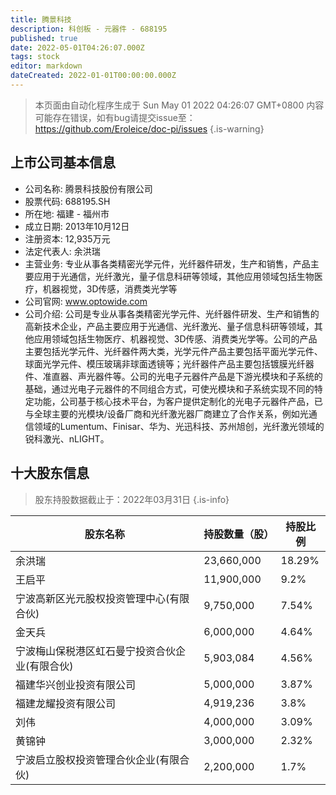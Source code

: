 ```yaml
---
title: 腾景科技
description: 科创板 - 元器件 - 688195
published: true
date: 2022-05-01T04:26:07.000Z
tags: stock
editor: markdown
dateCreated: 2022-01-01T00:00:00.000Z
---
```


> 本页面由自动化程序生成于 Sun May 01 2022 04:26:07 GMT+0800
> 内容可能存在错误，如有bug请提交issue至：https://github.com/Eroleice/doc-pi/issues
{.is-warning}

## 上市公司基本信息
- 公司名称: 腾景科技股份有限公司
- 股票代码: 688195.SH
- 所在地: 福建 - 福州市
- 成立日期: 2013年10月12日
- 注册资本: 12,935万元
- 法定代表人: 余洪瑞
- 主营业务: 专业从事各类精密光学元件，光纤器件研发，生产和销售，产品主要应用于光通信，光纤激光，量子信息科研等领域，其他应用领域包括生物医疗，机器视觉，3D传感，消费类光学等
- 公司官网: www.optowide.com
- 公司介绍: 公司是专业从事各类精密光学元件、光纤器件研发、生产和销售的高新技术企业，产品主要应用于光通信、光纤激光、量子信息科研等领域，其他应用领域包括生物医疗、机器视觉、3D传感、消费类光学等。公司的产品主要包括光学元件、光纤器件两大类，光学元件产品主要包括平面光学元件、球面光学元件、模压玻璃非球面透镜等；光纤器件产品主要包括镀膜光纤器件、准直器、声光器件等。公司的光电子元器件产品是下游光模块和子系统的基础，通过光电子元器件的不同组合方式，可使光模块和子系统实现不同的特定功能，公司基于核心技术平台，为客户提供定制化的光电子元器件产品，已与全球主要的光模块/设备厂商和光纤激光器厂商建立了合作关系，例如光通信领域的Lumentum、Finisar、华为、光迅科技、苏州旭创，光纤激光领域的锐科激光、nLIGHT。


## 十大股东信息
> 股东持股数据截止于：2022年03月31日
{.is-info}

| 股东名称 | 持股数量（股） | 持股比例 |
| --- | --- | --- |
| 余洪瑞 | 23,660,000 | 18.29% |
| 王启平 | 11,900,000 | 9.2% |
| 宁波高新区光元股权投资管理中心(有限合伙) | 9,750,000 | 7.54% |
| 金天兵 | 6,000,000 | 4.64% |
| 宁波梅山保税港区虹石曼宁投资合伙企业(有限合伙) | 5,903,084 | 4.56% |
| 福建华兴创业投资有限公司 | 5,000,000 | 3.87% |
| 福建龙耀投资有限公司 | 4,919,236 | 3.8% |
| 刘伟 | 4,000,000 | 3.09% |
| 黄锦钟 | 3,000,000 | 2.32% |
| 宁波启立股权投资管理合伙企业(有限合伙) | 2,200,000 | 1.7% |




